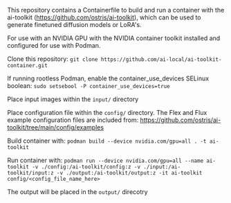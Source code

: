 This repository contains a Containerfile to build and run a container with the ai-toolkit (https://github.com/ostris/ai-toolkit), which can be used to generate finetuned diffusion models or LoRA's.

For use with an NVIDIA GPU with the NVIDIA container toolkit installed and configured for use with Podman.

Clone this repository: `git clone https://github.com/ai-local/ai-toolkit-container.git`

If running rootless Podman, enable the container_use_devices SELinux boolean:
`sudo setsebool -P container_use_devices=true`

Place input images within the `input/` directory

Place configuration file within the `config/` directory.  The Flex and Flux example configuration files are included from: https://github.com/ostris/ai-toolkit/tree/main/config/examples

Build container with: 
`podman build --device nvidia.com/gpu=all . -t ai-toolkit`

Run container with: 
`podman run --device nvidia.com/gpu=all --name ai-toolkit -v ./config:/ai-toolkit/config:z -v ./input:/ai-toolkit/input:z -v ./output:/ai-toolkit/output:z -it ai-toolkit config/<config_file_name_here>`

The output will be placed in the `output/` direcotry
